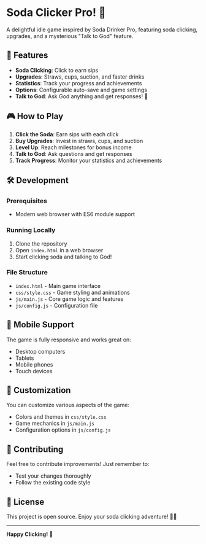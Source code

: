 # Soda Clicker Pro! 🥤

A delightful idle game inspired by Soda Drinker Pro, featuring soda clicking, upgrades, and a mysterious "Talk to God" feature.

## 🚀 Features

- **Soda Clicking**: Click to earn sips
- **Upgrades**: Straws, cups, suction, and faster drinks
- **Statistics**: Track your progress and achievements
- **Options**: Configurable auto-save and game settings
- **Talk to God**: Ask God anything and get responses! 🙏

## 🎮 How to Play

1. **Click the Soda**: Earn sips with each click
2. **Buy Upgrades**: Invest in straws, cups, and suction
3. **Level Up**: Reach milestones for bonus income
4. **Talk to God**: Ask questions and get responses
5. **Track Progress**: Monitor your statistics and achievements

## 🛠️ Development

### Prerequisites
- Modern web browser with ES6 module support

### Running Locally
1. Clone the repository
2. Open `index.html` in a web browser
3. Start clicking soda and talking to God!

### File Structure
- `index.html` - Main game interface
- `css/style.css` - Game styling and animations
- `js/main.js` - Core game logic and features
- `js/config.js` - Configuration file

## 📱 Mobile Support

The game is fully responsive and works great on:
- Desktop computers
- Tablets
- Mobile phones
- Touch devices

## 🎨 Customization

You can customize various aspects of the game:
- Colors and themes in `css/style.css`
- Game mechanics in `js/main.js`
- Configuration options in `js/config.js`

## 🤝 Contributing

Feel free to contribute improvements! Just remember to:
- Test your changes thoroughly
- Follow the existing code style

## 📄 License

This project is open source. Enjoy your soda clicking adventure! 🥤✨

---

**Happy Clicking!** 🎯